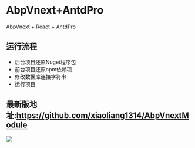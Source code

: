 # AbpVnext+AntdPro

AbpVnext + React + AntdPro

## 运行流程
- 后台项目还原Nuget程序包
- 前台项目还原npm依赖项
- 修改数据库连接字符串
- 运行项目
## 最新版地址:https://github.com/xiaoliang1314/AbpVnextModule

<img src="https://github.com/xiaoliang1314/AbpVnextModule/blob/master/modules/setting-management/page.gif?raw=true">
